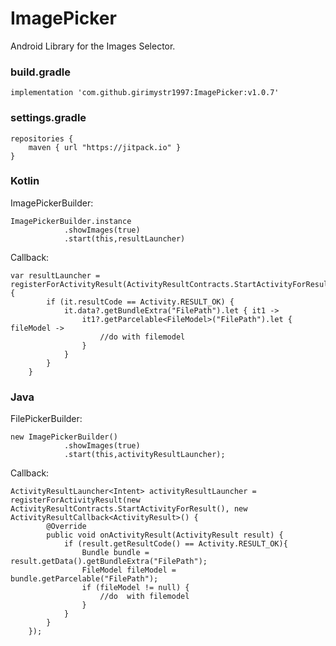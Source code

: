 # ImagePicker
Android Library for the Images Selector.

###  build.gradle

    implementation 'com.github.girimystr1997:ImagePicker:v1.0.7'

### settings.gradle

    repositories {
        maven { url "https://jitpack.io" }
    }


### Kotlin

ImagePickerBuilder:
                
    ImagePickerBuilder.instance
                .showImages(true)
                .start(this,resultLauncher)

Callback:

    var resultLauncher = registerForActivityResult(ActivityResultContracts.StartActivityForResult()) {
            if (it.resultCode == Activity.RESULT_OK) {
                it.data?.getBundleExtra("FilePath").let { it1 ->
                    it1?.getParcelable<FileModel>("FilePath").let { fileModel ->
                        //do with filemodel
                    }
                }
            }
        }

### Java

FilePickerBuilder:

    new ImagePickerBuilder()
                .showImages(true)
                .start(this,activityResultLauncher);
                
Callback:

    ActivityResultLauncher<Intent> activityResultLauncher = registerForActivityResult(new ActivityResultContracts.StartActivityForResult(), new ActivityResultCallback<ActivityResult>() {
            @Override
            public void onActivityResult(ActivityResult result) {
                if (result.getResultCode() == Activity.RESULT_OK){
                    Bundle bundle = result.getData().getBundleExtra("FilePath");
                    FileModel fileModel = bundle.getParcelable("FilePath");
                    if (fileModel != null) {
                        //do  with filemodel
                    }
                }
            }
        });


